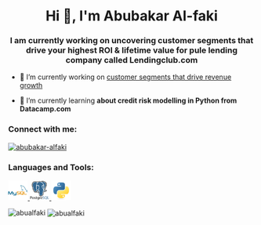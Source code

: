 <h1 align="center">Hi 👋, I'm Abubakar Al-faki</h1>
<h3 align="center">I am currently working on uncovering customer segments that drive your highest ROI & lifetime value for pule lending company called Lendingclub.com</h3>

- 🔭 I’m currently working on [customer segments that drive revenue growth](https://github.com/abualfaki/MPV1-analyzing_loan_data)

- 🌱 I’m currently learning **about credit risk modelling in Python from Datacamp.com**

<h3 align="left">Connect with me:</h3>
<p align="left">
<a href="https://linkedin.com/in/abubakar-alfaki" target="blank"><img align="center" src="https://raw.githubusercontent.com/rahuldkjain/github-profile-readme-generator/master/src/images/icons/Social/linked-in-alt.svg" alt="abubakar-alfaki" height="30" width="40" /></a>
</p>

<h3 align="left">Languages and Tools:</h3>
<p align="left"> <a href="https://www.mysql.com/" target="_blank" rel="noreferrer"> <img src="https://raw.githubusercontent.com/devicons/devicon/master/icons/mysql/mysql-original-wordmark.svg" alt="mysql" width="40" height="40"/> </a> <a href="https://www.postgresql.org" target="_blank" rel="noreferrer"> <img src="https://raw.githubusercontent.com/devicons/devicon/master/icons/postgresql/postgresql-original-wordmark.svg" alt="postgresql" width="40" height="40"/> </a> <a href="https://www.python.org" target="_blank" rel="noreferrer"> <img src="https://raw.githubusercontent.com/devicons/devicon/master/icons/python/python-original.svg" alt="python" width="40" height="40"/> </a> </p>

<p><img align="left" src="https://github-readme-stats.vercel.app/api/top-langs?username=abualfaki&show_icons=true&locale=en&layout=compact" alt="abualfaki" /></p>

<p>&nbsp;<img align="center" src="https://github-readme-stats.vercel.app/api?username=abualfaki&show_icons=true&locale=en" alt="abualfaki" /></p>
